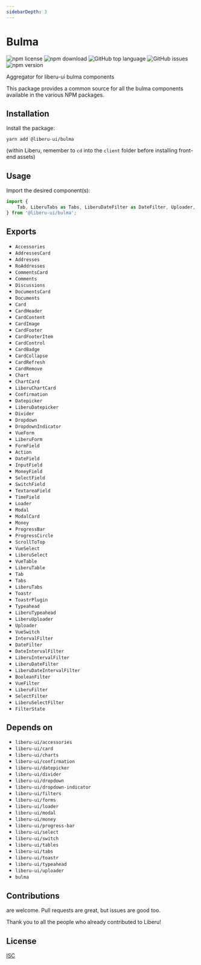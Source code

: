 ```yaml
---
sidebarDepth: 3
---
```


# Bulma

![npm license](https://img.shields.io/npm/l/@liberu-ui/bulma.svg) 
![npm download](https://img.shields.io/npm/dm/@liberu-ui/bulma.svg) 
![GitHub top language](https://img.shields.io/github/languages/top/liberu-ui/bulma.svg) 
![GitHub issues](https://img.shields.io/github/issues/liberu-ui/bulma.svg) 
![npm version](https://img.shields.io/npm/v/@liberu-ui/bulma.svg) 

Aggregator for liberu-ui bulma components

This package provides a common source for all the bulma components available in the various NPM packages.

## Installation

Install the package:
```
yarn add @liberu-ui/bulma
```

(within Liberu, remember to `cd` into the `client` folder before installing front-end assets)

## Usage

Import the desired component(s):
```js
import {
    Tab, LiberuTabs as Tabs, LiberuDateFilter as DateFilter, Uploader, Chart,
} from '@liberu-ui/bulma';
```

## Exports

- `Accessories`
- `AddressesCard`
- `Addresses`
- `RoAddresses`
- `CommentsCard`
- `Comments`
- `Discussions`
- `DocumentsCard`
- `Documents`
- `Card`
- `CardHeader`
- `CardContent`
- `CardImage`
- `CardFooter`
- `CardFooterItem`
- `CardControl`
- `CardBadge`
- `CardCollapse`
- `CardRefresh`
- `CardRemove`
- `Chart`
- `ChartCard`
- `LiberuChartCard`
- `Confirmation`
- `Datepicker`
- `LiberuDatepicker`
- `Divider`
- `Dropdown`
- `DropdownIndicator`
- `VueForm`
- `LiberuForm`
- `FormField`
- `Action`
- `DateField`
- `InputField`
- `MoneyField`
- `SelectField`
- `SwitchField`
- `TextareaField`
- `TimeField`
- `Loader`
- `Modal`
- `ModalCard`
- `Money`
- `ProgressBar`
- `ProgressCircle`
- `ScrollToTop`
- `VueSelect`
- `LiberuSelect`
- `VueTable`
- `LiberuTable`
- `Tab`
- `Tabs`
- `LiberuTabs`
- `Toastr`
- `ToastrPlugin`
- `Typeahead`
- `LiberuTypeahead`
- `LiberuUploader`
- `Uploader`
- `VueSwitch`
- `IntervalFilter`
- `DateFilter`
- `DateIntervalFilter`
- `LiberuIntervalFilter`
- `LiberuDateFilter`
- `LiberuDateIntervalFilter`
- `BooleanFilter`
- `VueFilter`
- `LiberuFilter`
- `SelectFilter`
- `LiberuSelectFilter`
- `FilterState`

## Depends on

- `liberu-ui/accessories`
- `liberu-ui/card`
- `liberu-ui/charts`
- `liberu-ui/confirmation`
- `liberu-ui/datepicker`
- `liberu-ui/divider`
- `liberu-ui/dropdown`
- `liberu-ui/dropdown-indicator`
- `liberu-ui/filters`
- `liberu-ui/forms`
- `liberu-ui/loader`
- `liberu-ui/modal`
- `liberu-ui/money`
- `liberu-ui/progress-bar`
- `liberu-ui/select`
- `liberu-ui/switch`
- `liberu-ui/tables`
- `liberu-ui/tabs`
- `liberu-ui/toastr`
- `liberu-ui/typeahead`
- `liberu-ui/uploader`
- `bulma`

## Contributions

are welcome. Pull requests are great, but issues are good too.

Thank you to all the people who already contributed to Liberu!

## License

[ISC](https://opliberuurce.org/licenses/ISC)
